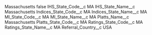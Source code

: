 <?xml version="1.0" encoding="UTF-8"?>
<CustomMetadata xmlns="http://soap.sforce.com/2006/04/metadata" xmlns:xsi="http://www.w3.org/2001/XMLSchema-instance" xmlns:xsd="http://www.w3.org/2001/XMLSchema">
    <label>Massachusetts</label>
    <protected>false</protected>
    <values>
        <field>IHS_State_Code__c</field>
        <value xsi:type="xsd:string">MA</value>
    </values>
    <values>
        <field>IHS_State_Name__c</field>
        <value xsi:type="xsd:string">Massachusetts</value>
    </values>
    <values>
        <field>Indices_State_Code__c</field>
        <value xsi:type="xsd:string">MA</value>
    </values>
    <values>
        <field>Indices_State_Name__c</field>
        <value xsi:type="xsd:string">MA</value>
    </values>
    <values>
        <field>MI_State_Code__c</field>
        <value xsi:type="xsd:string">MA</value>
    </values>
    <values>
        <field>MI_State_Name__c</field>
        <value xsi:type="xsd:string">MA</value>
    </values>
    <values>
        <field>Platts_Name__c</field>
        <value xsi:type="xsd:string">Massachusetts</value>
    </values>
    <values>
        <field>Platts_State_Code__c</field>
        <value xsi:type="xsd:string">MA</value>
    </values>
    <values>
        <field>Ratings_State_Code__c</field>
        <value xsi:type="xsd:string">MA</value>
    </values>
    <values>
        <field>Ratings_State_Name__c</field>
        <value xsi:type="xsd:string">MA</value>
    </values>
    <values>
        <field>Referral_Country__c</field>
        <value xsi:type="xsd:string">USA</value>
    </values>
</CustomMetadata>
